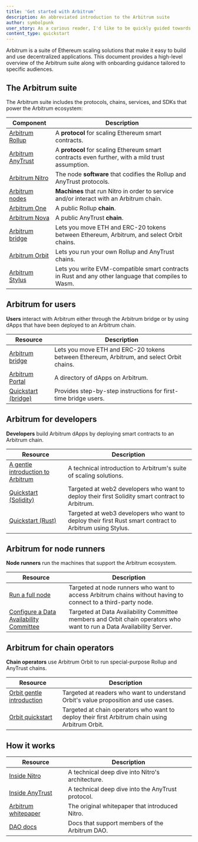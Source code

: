 ```yaml
---
title: 'Get started with Arbitrum'
description: An abbreviated introduction to the Arbitrum suite
author: symbolpunk
user_story: As a curious reader, I'd like to be quickly guided towards first steps based on my particular needs.
content_type: quickstart
---
```


<a data-quicklook-from="arbitrum">Arbitrum</a> is a suite of Ethereum scaling solutions that make it
easy to build and use decentralized applications. This document provides a high-level overview of the
Arbitrum suite along with onboarding guidance tailored to specific audiences.

## The Arbitrum suite

The Arbitrum suite includes the protocols, chains, services, and SDKs that power the Arbitrum ecosystem:

| Component                                                         | Description                                                                                         |
| ----------------------------------------------------------------- | --------------------------------------------------------------------------------------------------- |
| [Arbitrum Rollup](/how-arbitrum-works/inside-arbitrum-nitro.md)   | A **protocol** for scaling Ethereum smart contracts.                                                |
| [Arbitrum AnyTrust](/how-arbitrum-works/inside-anytrust.md)       | A **protocol** for scaling Ethereum smart contracts even further, with a mild trust assumption.     |
| [Arbitrum Nitro](/how-arbitrum-works/inside-arbitrum-nitro.md)    | The node **software** that codifies the Rollup and AnyTrust protocols.                              |
| [Arbitrum nodes](/run-arbitrum-node/03-run-full-node.md)          | **Machines** that run Nitro in order to service and/or interact with an Arbitrum chain.             |
| [Arbitrum One](https://portal.arbitrum.io/?chains=arbitrum-one)   | A public Rollup **chain**.                                                                          |
| [Arbitrum Nova](https://portal.arbitrum.io/?chains=arbitrum-nova) | A public AnyTrust **chain**.                                                                        |
| [Arbitrum bridge](https://bridge.arbitrum.io/)                    | Lets you move ETH and ERC-20 tokens between Ethereum, Arbitrum, and select Orbit chains.            |
| [Arbitrum Orbit](https://orbit.arbitrum.io/)                      | Lets you run your own Rollup and AnyTrust chains.                                                   |
| [Arbitrum Stylus](/stylus/stylus-gentle-introduction)             | Lets you write EVM-compatible smart contracts in Rust and any other language that compiles to Wasm. |

## Arbitrum for users

**Users** interact with Arbitrum either through the Arbitrum bridge or by using dApps that have been deployed to an Arbitrum chain.

| Resource                                                 | Description                                                                              |
| -------------------------------------------------------- | ---------------------------------------------------------------------------------------- |
| [Arbitrum bridge](https://bridge.arbitrum.io/)           | Lets you move ETH and ERC-20 tokens between Ethereum, Arbitrum, and select Orbit chains. |
| [Arbitrum Portal](https://portal.arbitrum.io/)           | A directory of dApps on Arbitrum.                                                        |
| [Quickstart (bridge)](/arbitrum-bridge/01-quickstart.md) | Provides step-by-step instructions for first-time bridge users.                          |

## Arbitrum for developers

**Developers** build Arbitrum dApps by deploying smart contracts to an Arbitrum chain.

| Resource                                                                             | Description                                                                                              |
| ------------------------------------------------------------------------------------ | -------------------------------------------------------------------------------------------------------- |
| [A gentle introduction to Arbitrum](/welcome/arbitrum-gentle-introduction)           | A technical introduction to Arbitrum's suite of scaling solutions.                                       |
| [Quickstart (Solidity)](/build-decentralized-apps/01-quickstart-solidity-hardhat.md) | Targeted at web2 developers who want to deploy their first Solidity smart contract to Arbitrum.          |
| [Quickstart (Rust)](/stylus/stylus-quickstart)                                       | Targeted at web3 developers who want to deploy their first Rust smart contract to Arbitrum using Stylus. |

## Arbitrum for node runners

**Node runners** run the machines that support the Arbitrum ecosystem.

| Resource                                                                                                     | Description                                                                                                           |
| ------------------------------------------------------------------------------------------------------------ | --------------------------------------------------------------------------------------------------------------------- |
| [Run a full node](/run-arbitrum-node/03-run-full-node.md)                                                    | Targeted at node runners who want to access Arbitrum chains without having to connect to a third-party node.          |
| [Configure a Data Availability Committee](/run-arbitrum-node/data-availability-committees/01-get-started.md) | Targeted at Data Availability Committee members and Orbit chain operators who want to run a Data Availability Server. |

## Arbitrum for chain operators

**Chain operators** use Arbitrum Orbit to run special-purpose Rollup and AnyTrust chains.

| Resource                                                                   | Description                                                                                     |
| -------------------------------------------------------------------------- | ----------------------------------------------------------------------------------------------- |
| [Orbit gentle introduction](/launch-orbit-chain/orbit-gentle-introduction) | Targeted at readers who want to understand Orbit's value proposition and use cases.             |
| [Orbit quickstart](/launch-orbit-chain/orbit-quickstart)                   | Targeted at chain operators who want to deploy their first Arbitrum chain using Arbitrum Orbit. |

## How it works

| Resource                                                                                           | Description                                       |
| -------------------------------------------------------------------------------------------------- | ------------------------------------------------- |
| [Inside Nitro](/how-arbitrum-works/inside-arbitrum-nitro.md)                                       | A technical deep dive into Nitro's architecture.  |
| [Inside AnyTrust](/how-arbitrum-works/inside-anytrust.md)                                          | A technical deep dive into the AnyTrust protocol. |
| [Arbitrum whitepaper](https://github.com/OffchainLabs/nitro/blob/master/docs/Nitro-whitepaper.pdf) | The original whitepaper that introduced Nitro.    |
| [DAO docs](https://docs.arbitrum.foundation/gentle-intro-dao-governance)                           | Docs that support members of the Arbitrum DAO.    |

